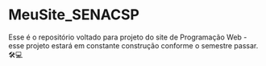 # MeuSite_SENACSP
Esse é o repositório voltado para projeto do site de Programação Web - esse projeto estará em constante construção conforme o semestre passar.🛠💻
